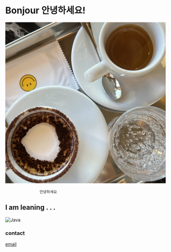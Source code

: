 # Bonjour 안녕하세요!

![img](IMG_8140.jpg)

                   안녕하세요
## __I am leaning . . .__
![Java](https://search.pstatic.net/common/?src=http%3A%2F%2Fblogfiles.naver.net%2FMjAyMjA5MTZfNDcg%2FMDAxNjYzMzA2OTA4MjU1.r7DNK-2RSvghrAOqbnryrII2PAxJpTVTvQfe-l85Yuog.yWiox4QW8U2z2r0wyTnyAS_BVBTg0ATCsum4l0dZHD8g.PNG.tlsalscjf566%2F2.PNG&type=sc960_832)

### contact
[email](melondumpling01@gmail.com)   
